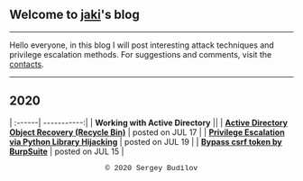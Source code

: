 ## Welcome to [jaki](about.md)'s blog
---

Hello everyone, in this blog I will post interesting attack techniques and privilege escalation methods. For suggestions and comments, visit the [contacts](about.md).

---

## 2020

| :------| -----------:|
| **Working with Active Directory** ||
| **[Active Directory Object Recovery (Recycle Bin)](ad-recycle-bin.md)** | posted on JUL 17 |
| **[Privilege Escalation via Python Library Hijacking](python_lib_hijacking.md)** | posted on JUL 19 |
| **[Bypass csrf token by BurpSuite](csfr-bypass-burpsuite.md)** | posted on JUL 15 |

<style type="text/css">
 .block1 { 
  font-family: Lucida Console, Courier, monospace;
  font-size: small;
  text-align: center;
   } 
</style>
<div class="block1">&copy; 2020 Sergey Budilov</div>

